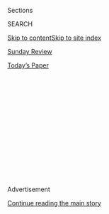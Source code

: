 <div id="app">

<div>

<div>

<div>

<div class="NYTAppHideMasthead css-1q2w90k e1suatyy0">

<div class="section css-ui9rw0 e1suatyy2">

<div class="css-eph4ug er09x8g0">

<div class="css-6n7j50">

</div>

<span class="css-1dv1kvn">Sections</span>

<div class="css-10488qs">

<span class="css-1dv1kvn">SEARCH</span>

</div>

[Skip to content](#site-content)[Skip to site index](#site-index)

</div>

<div id="masthead-section-label" class="css-1wr3we4 eaxe0e00">

[Sunday Review](https://www.nytimes.com/section/opinion/sunday)

</div>

<div class="css-10698na e1huz5gh0">

</div>

</div>

<div id="masthead-bar-one" class="section hasLinks css-15hmgas e1csuq9d3">

<div class="css-uqyvli e1csuq9d0">

</div>

<div class="css-1uqjmks e1csuq9d1">

</div>

<div class="css-9e9ivx">

[](https://myaccount.nytimes.com/auth/login?response_type=cookie&client_id=vi)

</div>

<div class="css-1bvtpon e1csuq9d2">

[Today’s Paper](https://www.nytimes.com/section/todayspaper)

</div>

</div>

</div>

</div>

<div data-aria-hidden="false">

<div id="site-content" role="main">

<div>

<div class="css-1aor85t" style="opacity:0.000000001;z-index:-1;visibility:hidden">

<div class="css-1hqnpie">

<div class="css-epjblv">

<span class="css-17xtcya">[Sunday
Review](/section/opinion/sunday)</span><span class="css-x15j1o">|</span><span class="css-fwqvlz">Why
Lyndon Johnson Dropped Out</span>

</div>

<div class="css-k008qs">

<div class="css-1iwv8en">

<span class="css-18z7m18"></span>

<div>

</div>

</div>

<span class="css-1n6z4y">https://nyti.ms/2pCXjbv</span>

<div class="css-1705lsu">

<div class="css-4xjgmj">

<div class="css-4skfbu" role="toolbar" data-aria-label="Social Media Share buttons, Save button, and Comments Panel with current comment count" data-testid="share-tools">

  - 
  - 
  - 
  - 
    
    <div class="css-6n7j50">
    
    </div>

  - 
  - 

</div>

</div>

</div>

</div>

</div>

</div>

<div id="NYT_TOP_BANNER_REGION" class="css-13pd83m">

</div>

<div id="top-wrapper" class="css-1sy8kpn">

<div id="top-slug" class="css-l9onyx">

Advertisement

</div>

[Continue reading the main story](#after-top)

<div class="ad top-wrapper" style="text-align:center;height:100%;display:block;min-height:250px">

<div id="top" class="place-ad" data-position="top" data-size-key="top">

</div>

</div>

<div id="after-top">

</div>

</div>

<div id="sponsor-wrapper" class="css-1hyfx7x">

<div id="sponsor-slug" class="css-19vbshk">

Supported by

</div>

[Continue reading the main story](#after-sponsor)

<div id="sponsor" class="ad sponsor-wrapper" style="text-align:center;height:100%;display:block">

</div>

<div id="after-sponsor">

</div>

</div>

<div class="css-v5btjw etb61u70">

<div class="css-v05ibm etb61u71">

[Opinion](/section/opinion)

</div>

</div>

[Vietnam '67](/column/vietnam-67 "Vietnam '67")

<div class="css-1vkm6nb ehdk2mb0">

# Why Lyndon Johnson Dropped Out

</div>

<div class="css-xt80pu e12qa4dv0">

<div class="css-18e8msd">

<div class="css-vp77d3 epjyd6m0">

<div class="css-1baulvz">

By <span class="css-1baulvz last-byline" itemprop="name">Fredrik
Logevall</span>

</div>

</div>

  - March 24, 2018

  - 
    
    <div class="css-4xjgmj">
    
    <div class="css-d8bdto" role="toolbar" data-aria-label="Social Media Share buttons, Save button, and Comments Panel with current comment count" data-testid="share-tools">
    
      - 
      - 
      - 
      - 
        
        <div class="css-6n7j50">
        
        </div>
    
      - 
      - 
    
    </div>
    
    </div>

</div>

</div>

<div class="css-79elbk" data-testid="photoviewer-wrapper">

<div class="css-z3e15g" data-testid="photoviewer-wrapper-hidden">

</div>

<div class="css-1a48zt4 ehw59r15" data-testid="photoviewer-children">

![<span class="css-16f3y1r e13ogyst0" data-aria-hidden="true">President
Lyndon Johnson preparing an address on Vietnam in
1968.</span><span class="css-cnj6d5 e1z0qqy90" itemprop="copyrightHolder"><span class="css-1ly73wi e1tej78p0">Credit...</span><span><span>Bettmann
Archive, via Getty
Images</span></span></span>](https://static01.nyt.com/images/2018/03/25/sunday-review/25Vietnam-Logevall/25Vietnam-Logevall-articleLarge.jpg?quality=75&auto=webp&disable=upscale)

</div>

</div>

<div class="section meteredContent css-1r7ky0e" name="articleBody" itemprop="articleBody">

<div class="css-1fanzo5 StoryBodyCompanionColumn">

<div class="css-53u6y8">

A half-century has passed since President Lyndon B. Johnson stunned
Americans by announcing, in a televised address on March 31, 1968, that
he was drastically reducing the bombing of North Vietnam, appealing to
the Hanoi government for negotiations and, most incredible of all,
withdrawing from the presidential election that fall. One imagines the
stupefied reaction in living rooms all across the country: “Did he just
say what I think he said?”

Johnson did what modern American presidents are never supposed to do:
refrain from seeking re-election. (Since World War II, only Harry Truman
in 1952 has done likewise.) He feared that his health could not
withstand four more years, but what really worried him was the Vietnam
War and the divisions it had created. The war was not just a threat to
his personal legacy; it was a threat to the very foundations of the
liberal political order that he cherished so deeply and that had built
so many middle-class American dreams.

His viewers didn’t know it, but Johnson had always suspected this moment
would come. From his earliest days in office, he repeatedly told his
wife, Lady Bird, and aides that he felt trapped on Vietnam, that he
would be crucified for whatever he did, that the conflict in far-off
Southeast Asia would ultimately be his downfall.

Already in May 1964, a year before he committed the country to
large-scale war, Johnson said to his national security adviser, McGeorge
Bundy: “I don’t think it’s worth fighting for and I don’t think we can
get out. It’s just the biggest damned mess.” A year later, shortly
before the first American ground forces set foot in Vietnam, Johnson
told Senator Richard Russell of Georgia, the chairman of the Armed
Services Committee: “There ain’t no daylight in Vietnam. There’s not a
bit.”

</div>

</div>

<div class="css-1fanzo5 StoryBodyCompanionColumn">

<div class="css-53u6y8">

Publicly, Johnson projected optimism. But the truth is that he was
always a bleak skeptic on Vietnam — skeptical that it could be won, even
with American air power and ground troops, especially in view of the
weaknesses of the South Vietnamese military and government, and
skeptical that the outcome truly mattered to American and Western
security.

This attitude was reinforced by the opinions of people he valued. The
Senate Democratic leadership on foreign policy — J. William Fulbright,
Russell and Mike Mansfield, the majority leader — privately warned him
in 1964 and ’65 against Americanizing the war. Allied leaders abroad did
the same, as did prominent voices in the press.

His own vice president, Hubert H. Humphrey, a savvy politician who
needed no reminder of the risks of “losing” a nation to Communism,
insisted, in a memo in mid-February 1965, that the risks of escalation
were far greater.

“If we find ourselves leading from frustration to escalation and end up
short of a war with China but embroiled deeper in fighting in Vietnam
over the next few months,” Humphrey warned, “political opposition will
steadily mount,” because Americans had not been persuaded that a major
war on behalf of an ineffectual Saigon government was justified.

At the same time, no senior military leader in 1965 offered the White
House even a chance of rapid victory in Vietnam. Five years, 500,000
troops, was the general estimate Johnson heard. Where would that put the
president in early 1968, as his campaign for re-election began in
earnest? Right where he found himself as he sat down to deliver his
announcement on March 31: in a protracted war with no end in sight.

</div>

</div>

<div class="css-1fanzo5 StoryBodyCompanionColumn">

<div class="css-53u6y8">

So why did he go in? Part of the answer, surely, is that escalation, if
done quietly, gradually and without putting the nation on full war
footing, offered Johnson the path of least immediate resistance (always
a tempting option for a policymaker), especially in domestic political
terms. Given his repeated public affirmations of Vietnam’s importance to
American security, it made sense that he would remain steadfast, in the
hope that the new military measures would succeed, lest he face
accusations of backing down, of going soft.

More than that, Johnson made the leap because for him, “retreat” from
the struggle was inconceivable. He personalized the war, saw attacks on
the policy as attacks on himself, and failed to see that his landslide
victory in 1964 and the international and domestic context in early 1965
gave him considerable freedom of action — a point Humphrey cogently
underscored in his February memo.

From Day 1 to the end, Johnson was a hawk on Vietnam, which proves again
that doubting warriors can be committed warriors. He always framed his
options in such a way that standing firm appeared the only reasonable
choice — it was full retreat, bomb the hell out of China, or stay the
course. Never did he fully explore imaginative ways out of the conflict;
for him, extrication without victory signified humiliation and defeat.

This didn’t mean Johnson rejected all talk of negotiations. After
mid-1965 he pressed Under Secretary of State George Ball for new
diplomatic ideas — although, as Ball later remarked, “he really meant
merely new channels and procedures.”

When negotiations with North Vietnam at last began in Paris in May 1968,
Johnson took a firm line. He also continued the bombing and indeed
increased it below the 19th Parallel and in Laos. In the 10 months from
March 1 to Dec. 31, 1968, the Pentagon dropped a greater tonnage of
bombs on Indochina than had been expended in the three years prior. This
expanded bombing, Daniel Ellsberg hauntingly concludes in his memoir of
the war, was “obediently carried out” by men from Secretary of Defense
Clark Clifford “on down to flight crews, who believed it served no
national purpose whatever.”

Humphrey won the Democratic nomination in 1968, yet Johnson was
reluctant to throw his full support behind him, privately accusing the
vice president of being cowardly and disloyal whenever he expressed a
desire to move policy even modestly in a dovish direction. Some part of
Johnson preferred to see Richard Nixon as his successor, expecting, with
reason, that the Republican would be more resolute than Humphrey in
pursuing the war.

</div>

</div>

<div class="css-1fanzo5 StoryBodyCompanionColumn">

<div class="css-53u6y8">

And so it ended, the saga of Lyndon Johnson’s presidency, its denouement
having been anticipated by him at the beginning. He was a man who
dreamed big dreams for the Great Society, who hoped that his prodigious
efforts on civil rights, voting rights, education and Medicare would
earn him a place alongside Abraham Lincoln and Franklin Roosevelt — and
who anticipated from the start that Vietnam would ruin it all.

It bears all the markings of tragedy, but of a certain kind, more
Shakespearean than Greek, more Macbeth than Agamemnon. Whereas for the
Greek playwrights the universe tends to be deterministic, the hero at
the mercy of forces beyond his control, for Shakespeare the tragedy lies
in the very choices the protagonist makes. His Macbeth is no mere
victim; he contributes to his own demise. The same must be said of
Lyndon Johnson.

For those seeking symbols there is, finally, this: On Jan. 22, 1973,
Johnson died at his Texas ranch, two days after hearing Nixon, in his
second inaugural address, hint at cuts to the Great Society and remind
Americans how far they had come from that bleak time in 1968, when they
faced “the prospect of seemingly endless war abroad and of destructive
conflict at home.” The next day, Nixon announced a deal had been reached
in Paris to end the war and “bring peace with honor.”

</div>

</div>

</div>

<div>

</div>

<div>

</div>

<div>

</div>

<div>

<div id="bottom-wrapper" class="css-1ede5it">

<div id="bottom-slug" class="css-l9onyx">

Advertisement

</div>

[Continue reading the main story](#after-bottom)

<div id="bottom" class="ad bottom-wrapper" style="text-align:center;height:100%;display:block;min-height:90px">

</div>

<div id="after-bottom">

</div>

</div>

</div>

</div>

</div>

## Site Index

<div>

</div>

## Site Information Navigation

  - [© <span>2020</span> <span>The New York Times
    Company</span>](https://help.nytimes.com/hc/en-us/articles/115014792127-Copyright-notice)

<!-- end list -->

  - [NYTCo](https://www.nytco.com/)
  - [Contact
    Us](https://help.nytimes.com/hc/en-us/articles/115015385887-Contact-Us)
  - [Work with us](https://www.nytco.com/careers/)
  - [Advertise](https://nytmediakit.com/)
  - [T Brand Studio](http://www.tbrandstudio.com/)
  - [Your Ad
    Choices](https://www.nytimes.com/privacy/cookie-policy#how-do-i-manage-trackers)
  - [Privacy](https://www.nytimes.com/privacy)
  - [Terms of
    Service](https://help.nytimes.com/hc/en-us/articles/115014893428-Terms-of-service)
  - [Terms of
    Sale](https://help.nytimes.com/hc/en-us/articles/115014893968-Terms-of-sale)
  - [Site Map](https://spiderbites.nytimes.com)
  - [Help](https://help.nytimes.com/hc/en-us)
  - [Subscriptions](https://www.nytimes.com/subscription?campaignId=37WXW)

</div>

</div>

</div>

</div>
